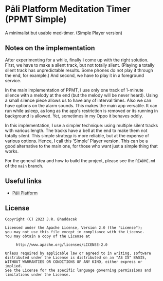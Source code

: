 # Pāli Platform Meditation Timer (PPMT Simple)
A minimalist but usable med-timer. (Simple Player version)

## Notes on the implementation
After experimenting for a while, finally I come up with the right solution. First, we have to make a silent track, but not totally silent. (Playing a totally silent track has unpredictable results. Some phones do not play it through the end, for example.) And second, we have to play it in a foreground service.

In the main implementation of PPMT, I use only one track of 1-minute silence with a melody at the end (but the melody will be never heard). Using a small silence piece allows us to have any of interval times. Also we can have options on the alarm sounds. This makes the main app versatile. It can run while asleep, as long as the app's restriction is removed or its running in background is allowed. Yet, sometimes in my Oppo it behaves oddly.

In this implementation, I use a simpler technique: using multiple silent tracks with various length. The tracks have a bell at the end to make them not totally silent. This simple strategy is more reliable, but at the expense of various options. Hence, I call this 'Simple' Player version. This can be a good alternative to the main one, for those who want just a simple thing that works.

For the general idea and how to build the project, please see the `README.md` of the `main` branch. 

## Useful links
* [Pāli Platform](http://paliplatform.blogspot.com)

## License
```
Copyright (C) 2023 J.R. Bhaddacak

Licensed under the Apache License, Version 2.0 (the "License");
you may not use this file except in compliance with the License.
You may obtain a copy of the License at

     http://www.apache.org/licenses/LICENSE-2.0

Unless required by applicable law or agreed to in writing, software
distributed under the License is distributed on an "AS IS" BASIS,
WITHOUT WARRANTIES OR CONDITIONS OF ANY KIND, either express or implied.
See the License for the specific language governing permissions and
limitations under the License.
```
